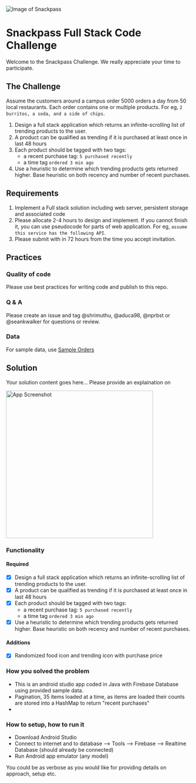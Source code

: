 ![Image of Snackpass](https://www.snackpass.co/static/media/logo_round_2.d74f1dd2.png)

# Snackpass Full Stack Code Challenge
Welcome to the Snackpass Challenge. We really appreciate your time to participate. 

## The Challenge

Assume the customers around a campus order 5000 orders a day from 50 local restaurants. Each order contains one or multiple products. For eg, `2 burritos, a soda, and a side of chips`.

1. Design a full stack application which returns an infinite-scrolling list of trending products to the user.
2. A product can be qualified as trending if it is purchased at least once in last 48 hours
3. Each product should be tagged with two tags:
    * a recent purchase tag: `5 purchased recently`
    * a time tag `ordered 3 min ago`
4. Use a heuristic to determine which trending products gets returned higher. Base heuristic on both recency and number of recent purchases.

## Requirements
1. Implement a Full stack solution including web server, persistent storage and associated code
2. Please allocate 2-4 hours to design and implement. If you cannot finish it, you can use pseudocode for parts of web application. For eg, `assume this service has the following API`.
3. Please submit with in 72 hours from the time you accept invitation. 

## Practices
### Quality of code 
 Please use best practices for writing code and publish to this repo. 
### Q & A
 Please create an issue and tag @shrimuthu, @aduca98, @nprbst or @seankwalker for questions or review.
### Data
For sample data, use [Sample Orders](https://docs.google.com/spreadsheets/d/1xfAjSlBflehOYj4O7I2YkfcBB1b9VgSHg9X-SmRWmsE/edit#gid=280279953)
 
## Solution
Your solution content goes here... Please provide an explaination on 

<img src='https://imgur.com/XvRD4Sd.gif' title='App Screenshot' width='400px' />

### Functionality 

#### Required
* [X] Design a full stack application which returns an infinite-scrolling list of trending products to the user.
* [X] A product can be qualified as trending if it is purchased at least once in last 48 hours
* [X] Each product should be tagged with two tags:
    * a recent purchase tag: `5 purchased recently`
    * a time tag `ordered 3 min ago`
* [X] Use a heuristic to determine which trending products gets returned higher. Base heuristic on both recency and number of recent purchases.

#### Additions
* [X] Randomized food icon and trending icon with purchase price 

### How you solved the problem
   - This is an android studio app coded in Java with Firebase Database using provided sample data. 
   - Pagination, 35 items loaded at a time, as items are loaded their counts are stored into a HashMap to return "recent purchases"
   - 
   

### How to setup, how to run it
   - Download Android Studio
   - Connect to internet and to database --> Tools --> Firebase --> Realtime Database (should already be connected)
   - Run Android app emulator (any model) 
   

You could be as verbose as you would like for providing details on approach, setup etc.


